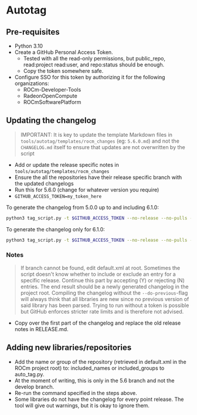 # Autotag

## Pre-requisites

* Python 3.10
* Create a GitHub Personal Access Token.
  * Tested with all the read-only permissions, but public_repo, read:project read:user, and repo:status should be enough.
  * Copy the token somewhere safe.
* Configure SSO for this token by authorizing it for the following organizations:
  * ROCm-Developer-Tools
  * RadeonOpenCompute
  * ROCmSoftwarePlatform

## Updating the changelog

> IMPORTANT: It is key to update the template Markdown files in `tools/autotag/templates/rocm_changes` (eg: `5.6.0.md`) and not the `CHANGELOG.md` itself to ensure that updates are not overwritten by the script

* Add or update the release specific notes in `tools/autotag/templates/rocm_changes`
* Ensure the all the repositories have their release specific branch with the updated changelogs
* Run this for 5.6.0 (change for whatever version you require)
* `GITHUB_ACCESS_TOKEN=my_token_here`

To generate the changelog from 5.0.0 up to and including 6.1.0:

```sh
python3 tag_script.py -t $GITHUB_ACCESS_TOKEN --no-release --no-pulls --do-previous --compile_file ../../CHANGELOG.md --branch release/rocm-rel-6.1 6.1.0
```

To generate the changelog only for 6.1.0:

```sh
python3 tag_script.py -t $GITHUB_ACCESS_TOKEN --no-release --no-pulls --compile_file ../../CHANGELOG.md --branch release/rocm-rel-6.1 6.1.0
```

### Notes

> If branch cannot be found, edit default.xml at root.
> Sometimes the script doesn't know whether to include or exclude an entry for a specific release. Continue this part by accepting (Y) or rejecting (N) entries.
> The end result should be a newly generated changelog in the project root.
> Compiling the changelog without the `--do-previous`-flag will always think that all libraries are new since no previous version of said library has been parsed.
> Trying to run without a token is possible but GitHub enforces stricter rate limits and is therefore not advised.

* Copy over the first part of the changelog and replace the old release notes in RELEASE.md.

## Adding new libraries/repositories

* Add the name or group of the repository (retrieved in default.xml in the ROCm project root) to: included_names or included_groups to auto_tag.py.
* At the moment of writing, this is only in the 5.6 branch and not the develop branch.
* Re-run the command specified in the steps above.
* Some libraries do not have the changelog for every point release. The tool will give out warnings, but it is okay to ignore them.
